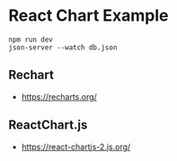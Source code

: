 # React Chart Example

```
npm run dev
json-server --watch db.json
```

## Rechart

- https://recharts.org/

## ReactChart.js

- https://react-chartjs-2.js.org/
